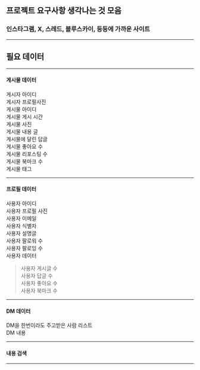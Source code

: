 ## 프로젝트 요구사항 생각나는 것 모음

### 인스타그램, X, 스레드, 블루스카이, 등등에 가까운 사이트

---

## 필요 데이터

---

#### 게시물 데이터

게시자 아이디  
게시자 프로필사진  
게시물 아이디  
게시물 게시 시간  
게시물 사진   
게시물 내용 글  
게시물에 달린 답글  
게시물 좋아요 수  
게시물 리포스팅 수  
게시물 북마크 수  
게시물 태그  

---

#### 프로필 데이터

사용자 아이디  
사용자 프로필 사진  
사용자 이메일  
사용자 식별자  
사용자 설명글  
사용자 팔로워 수  
사용자 팔로잉 수  
사용자 데이터  
> 사용자 게시글 수  
> 사용자 답글 수  
> 사용자 좋아요 수  
> 사용자 북마크 수  

---

#### DM 데이터

DM을 한번이라도 주고받은 사람 리스트  
DM 내용  


---

#### 내용 검색

---

#### 